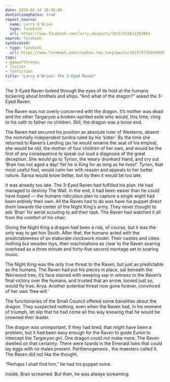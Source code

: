```yaml
---
date: 2019-05-24 18:30:00
dontinlinephotos: true
repost_source:
  name: Larry O'Brien
  type: facebook
  url: https://www.facebook.com/larry.ob/posts/10157254612263064
source: facebook
syndicated:
- type: facebook
  url: https://www.facebook.com/stephen.roy.tang/posts/10157473204098912
tags:
- gameofthrones
- fiction
- fanfiction
title: "Larry O'Brien: The 3-Eyed Raven"
---
```


<div class="bp" data-ft='{"tn":"*s"}' style="">
 <p>
  The 3-Eyed Raven looked through the eyes of its host at the humans bickering about brothels and ships. “And what of the dragon?” asked the 3-Eyed Raven.
 </p>
 <p>
  <span>
   The Raven was not overly concerned with the dragon. It’s mother was dead and the other Targaryon a broken-spirited
  </span>
  <wbr/>
  <span class="word_break">
  </span>
  exile who would, this time, cling to his oath to father no children. Still, the dragon was a loose end.
 </p>
 <p>
  The Raven had secured his position as absolute ruler of Westeros, absent the nominally independent tundra ruled by his ‘sister.’ By the time she returned to Raven’s Landing (as he would rename the seat of his empire), she would be old, the mother of four children of her own, and would be the first of any consequence to speak out loud a diagnosis of the great deception. She would go to Tyrion, the weary drunkard Hand, and cry out ‘Bran has not aged a day! Yet he is King for as long as he lives!’. Tyrion, that most useful fool, would calm her with reason and appeals to her better nature. Sansa would know better, but by then it would be too late.
 </p>
 <p>
  It was already too late. The 3-Eyed Raven had fulfilled his plan. He had managed to destroy The Wall. In the end, it had been easier than he could have hoped — the humans ridiculous plan to capture a single wight had been entirely their own. All the Raven had to do was have his puppet direct them towards the center of the Night King’s army. They never thought to ask ‘Bran’ for aerial scouting to aid their task. The Raven had watched it all from the comfort of his chair.
 </p>
 <p>
  <span>
   Giving the Night King a dragon had been a risk, of course, but it was the only way to get him South. After that, the humans acted with the predictableness
  </span>
  <wbr/>
  <span class="word_break">
  </span>
  of an elaborate clockwork model. Their castles and cities nothing but wooden toys, their machinations as clear to the Raven soaring overhead as a three minute and forty-five second montage set to soaring music.
 </p>
 <p>
  The Night King was the only true threat to the Raven, but just as predictable as the humans. The Raven had put his pieces in place, sat beneath the Weirwood tree, it’s face stained with weeping sap in witness to the Raven’s final victory over the humans, and trusted that an arrow, loosed just so, would fly true. Arya. Another potential threat now gone forever, convinced of her own ‘free will.’
 </p>
 <p>
  The functionaries of the Small Council offered some banalities about the dragon. They suspected nothing, even when the Raven had, in his moment of triumph, let slip that he had come all this way knowing that he would be crowned their leader.
 </p>
 <p>
  <span>
   The dragon was unimportant. If they had bred, that might have been a problem, but it had been easy enough for the Raven to guide Euron to intercept the Targaryon girl. One dragon could not make more. The Raven dwelled on that certainty. There were lizards in the Emerald Isles that could lay eggs with no males present. Parthenogenesis
  </span>
  <wbr/>
  <span class="word_break">
  </span>
  , the maesters called it. The Raven did not like the thought.
 </p>
 <p>
  “Perhaps I shall find him,” he had his puppet voice.
 </p>
 <p>
  Inside, Bran screamed. But then, he was always screaming.
 </p>
</div>